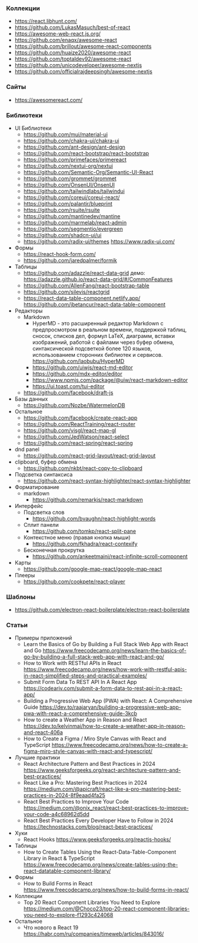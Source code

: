 
### Коллекции

- https://react.libhunt.com/
- https://github.com/LukasMasuch/best-of-react
- https://awesome-web-react.js.org/
- https://github.com/enaqx/awesome-react
- https://github.com/brillout/awesome-react-components
- https://github.com/huaize2020/awesome-react
- https://github.com/toptaldev92/awesome-react
- https://github.com/unicodeveloper/awesome-nextjs
- https://github.com/officialrajdeepsingh/awesome-nextjs

### Сайты

- https://awesomereact.com/

### Библиотеки

- UI Библиотеки
    - https://github.com/mui/material-ui
    - https://github.com/chakra-ui/chakra-ui
    - https://github.com/ant-design/ant-design
    - https://github.com/react-bootstrap/react-bootstrap
    - https://github.com/primefaces/primereact
    - https://github.com/nextui-org/nextui
    - https://github.com/Semantic-Org/Semantic-UI-React
    - https://github.com/grommet/grommet
    - https://github.com/OnsenUI/OnsenUI
    - https://github.com/tailwindlabs/tailwindui
    - https://github.com/coreui/coreui-react/
    - https://github.com/palantir/blueprint
    - https://github.com/rsuite/rsuite
    - https://github.com/mantinedev/mantine
    - https://github.com/marmelab/react-admin
    - https://github.com/segmentio/evergreen
    - https://github.com/shadcn-ui/ui
    - https://github.com/radix-ui/themes https://www.radix-ui.com/
- Формы
    - https://react-hook-form.com/
    - https://github.com/jaredpalmer/formik
- Таблицы
    - https://github.com/adazzle/react-data-grid демо: https://adazzle.github.io/react-data-grid/#/CommonFeatures
    - https://github.com/AllenFang/react-bootstrap-table
    - https://github.com/silevis/reactgrid
    - https://react-data-table-component.netlify.app/ https://github.com/jbetancur/react-data-table-component
- Редакторы
    - Markdown
        - HyperMD - это расширенный редактор Markdown с предпросмотром в реальном времени, поддержкой таблиц, сносок, списков дел, формул LaTeX, диаграмм, вставки изображений, работой с файлами через буфер обмена, синтаксической подсветкой более 120 языков, использованием сторонних библиотек и сервисов. https://github.com/laobubu/HyperMD
        - https://github.com/uiwjs/react-md-editor
        - https://github.com/mdx-editor/editor
        - https://www.npmjs.com/package/@uiw/react-markdown-editor
        - https://ui.toast.com/tui-editor
    - https://github.com/facebook/draft-js
- Базы данных
    - https://github.com/Nozbe/WatermelonDB
- Остальное
    - https://github.com/facebook/create-react-app
    - https://github.com/ReactTraining/react-router
    - https://github.com/visgl/react-map-gl
    - https://github.com/JedWatson/react-select
    - https://github.com/react-spring/react-spring
- dnd panel
    - https://github.com/react-grid-layout/react-grid-layout
- clipboard, буфер обмена
    - https://github.com/nkbt/react-copy-to-clipboard
- Подсветка синтаксиса
   - https://github.com/react-syntax-highlighter/react-syntax-highlighter 
- Форматирование
    - markdown
        - https://github.com/remarkjs/react-markdown
- Интерфейс
    - Подсветка слов
        - https://github.com/bvaughn/react-highlight-words
    - Сплит панели
        - https://github.com/tomkp/react-split-pane
    - Контекстное меню (правая кнопка мыши)
        - https://github.com/fkhadra/react-contexify
    - Бесконечная прокрутка
        - https://github.com/ankeetmaini/react-infinite-scroll-component
- Карты
    - https://github.com/google-map-react/google-map-react
- Плееры
    - https://github.com/cookpete/react-player

### Шаблоны

- https://github.com/electron-react-boilerplate/electron-react-boilerplate

### Статьи

- Примеры приложений
    - Learn the Basics of Go by Building a Full Stack Web App with React and Go https://www.freecodecamp.org/news/learn-the-basics-of-go-by-building-a-full-stack-web-app-with-react-and-go/
    - How to Work with RESTful APIs in React https://www.freecodecamp.org/news/how-work-with-restful-apis-in-react-simplified-steps-and-practical-examples/
    - Submit Form Data To REST API In A React App https://codeariv.com/submit-a-form-data-to-rest-api-in-a-react-app/
    - Building a Progressive Web App (PWA) with React: A Comprehensive Guide https://dev.to/raajaryan/building-a-progressive-web-app-pwa-with-react-a-comprehensive-guide-3kcb
    - How to create a Weather App in Reason and React https://dev.to/kelvinmai/how-to-create-a-weather-app-in-reason-and-react-406a
    - How to Create a Figma / Miro Style Canvas with React and TypeScript https://www.freecodecamp.org/news/how-to-create-a-figma-miro-style-canvas-with-react-and-typescript/
- Лучшие практики
    - React Architecture Pattern and Best Practices in 2024 https://www.geeksforgeeks.org/react-architecture-pattern-and-best-practices/
    - React Like a Pro: Mastering Best Practices in 2024 https://medium.com/@apicraft/react-like-a-pro-mastering-best-practices-in-2024-8f9eaad4fa25
    - React Best Practices to Improve Your Code https://medium.com/@onix_react/react-best-practices-to-improve-your-code-a4c68962d5dd
    - React Best Practices Every Developer Have to Follow in 2024 https://technostacks.com/blog/react-best-practices/
- Хуки
    - React Hooks https://www.geeksforgeeks.org/reactjs-hooks/
- Таблицы
    - How to Create Tables Using the React-Data-Table-Component Library in React & TypeScript https://www.freecodecamp.org/news/create-tables-using-the-react-datatable-component-library/
- Формы
    - How to Build Forms in React https://www.freecodecamp.org/news/how-to-build-forms-in-react/
- Коллекции
    - Top 20 React Component Libraries You Need to Explore https://medium.com/@Choco23/top-20-react-component-libraries-you-need-to-explore-f1293c424068
- Остальное
    - Что нового в React 19 https://habr.com/ru/companies/timeweb/articles/843016/